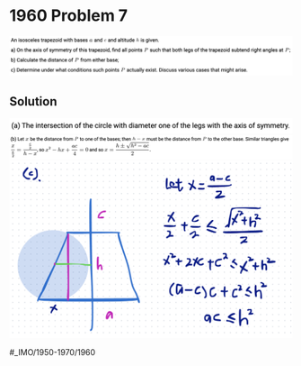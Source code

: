 # 1960 Problem 7
![](1960%20Problem%207/image.png)

## Solution
![](1960%20Problem%207/image%202.png)![](1960%20Problem%207/image%203.png)
![](1960%20Problem%207/image%204.png)
















#_IMO/1950-1970/1960